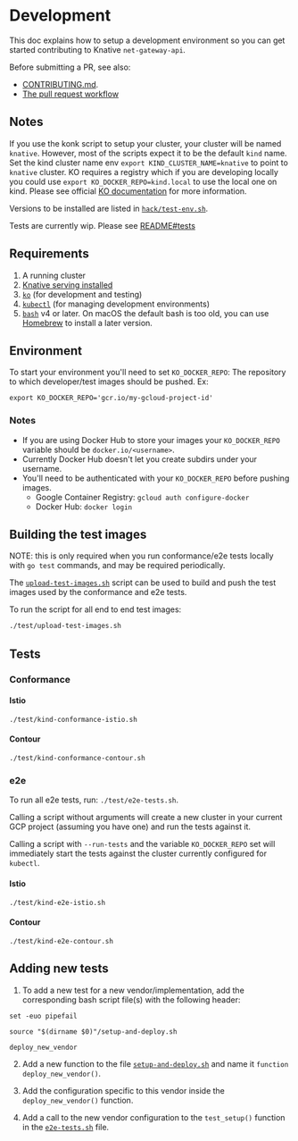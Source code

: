 # Development
This doc explains how to setup a development environment so you can get started
contributing to Knative `net-gateway-api`.

Before submitting a PR, see also:
- [CONTRIBUTING.md](./CONTRIBUTING.md).
- [The pull request workflow](https://knative.dev/community/contributing/reviewing/)

## Notes
If you use the konk script to setup your cluster, your cluster will be named `knative`. However, most of the scripts expect it to be the default `kind` name. Set the kind cluster name env `export KIND_CLUSTER_NAME=knative` to point to `knative` cluster. KO requires a registry which if you are developing locally you could use `export KO_DOCKER_REPO=kind.local` to use the local one on kind. Please see official [KO documentation](https://github.com/google/ko#local-publishing-options) for more information.

Versions to be installed are listed in [`hack/test-env.sh`](hack/test-env.sh).

Tests are currently wip. Please see [README#tests](README.md#tests)

## Requirements
1. A running cluster
2. [Knative serving installed](README.md#install-knative-serving)
3. [`ko`](https://github.com/google/ko) (for development and testing)
4. [`kubectl`](https://kubernetes.io/docs/tasks/tools/install-kubectl/) (for managing development environments)
5. [`bash`](https://www.gnu.org/software/bash/) v4 or later. On macOS the default bash is too old, you can use [Homebrew](https://brew.sh) to install a later version.

## Environment
To start your environment you'll need to set `KO_DOCKER_REPO`: The repository to which developer/test images should be pushed. Ex:

```shell
export KO_DOCKER_REPO='gcr.io/my-gcloud-project-id'
```

### Notes
- If you are using Docker Hub to store your images your `KO_DOCKER_REPO` variable should be `docker.io/<username>`.
- Currently Docker Hub doesn't let you create subdirs under your username.
- You'll need to be authenticated with your `KO_DOCKER_REPO` before pushing images.
  - Google Container Registry: `gcloud auth configure-docker`
  - Docker Hub: `docker login`

## Building the test images
NOTE: this is only required when you run conformance/e2e tests locally with `go test` commands, and may be required periodically.

The [`upload-test-images.sh`](test/upload-test-images.sh) script can be used to build and push the test images used by the conformance and e2e tests.

To run the script for all end to end test images:

```bash
./test/upload-test-images.sh
```

## Tests
### Conformance
#### Istio
`./test/kind-conformance-istio.sh`

#### Contour
`./test/kind-conformance-contour.sh`

### e2e
To run all e2e tests, run: `./test/e2e-tests.sh`.

Calling a script without arguments will create a new cluster in your current GCP project (assuming you have one) and run the tests against it.

Calling a script with `--run-tests` and the variable `KO_DOCKER_REPO` set will immediately start the tests against the cluster currently configured for `kubectl`.

#### Istio
`./test/kind-e2e-istio.sh`

#### Contour
`./test/kind-e2e-contour.sh`

## Adding new tests
1) To add a new test for a new vendor/implementation, add the corresponding bash script file(s) with the following header:

```shell
set -euo pipefail

source "$(dirname $0)"/setup-and-deploy.sh

deploy_new_vendor
```

2) Add a new function to the file  [`setup-and-deploy.sh`](test/setup-and-deploy.sh) and name it `function deploy_new_vendor()`.

3) Add the configuration specific to this vendor inside the `deploy_new_vendor()` function.

4) Add a call to the new vendor configuration to the `test_setup()` function in the [`e2e-tests.sh`](test/xxxxx.sh) file.
